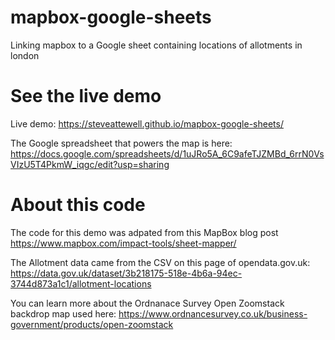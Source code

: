 # mapbox-google-sheets
Linking mapbox to a Google sheet containing locations of allotments in london

# See the live demo

Live demo: https://steveattewell.github.io/mapbox-google-sheets/

The Google spreadsheet that powers the map is here: https://docs.google.com/spreadsheets/d/1uJRo5A_6C9afeTJZMBd_6rrN0VsVIzU5T4PkmW_iqgc/edit?usp=sharing

# About this code
The code for this demo was adpated from this MapBox blog post https://www.mapbox.com/impact-tools/sheet-mapper/

The Allotment data came from the CSV on this page of opendata.gov.uk: https://data.gov.uk/dataset/3b218175-518e-4b6a-94ec-3744d873a1c1/allotment-locations

You can learn more about the Ordnanace Survey Open Zoomstack backdrop map used here: https://www.ordnancesurvey.co.uk/business-government/products/open-zoomstack
